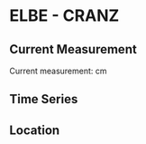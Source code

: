 # ELBE - CRANZ

## Current Measurement

Current measurement: <Value topic="rivers/pegel-online/ELBE/CRANZ/measurementValue"/> cm

## Time Series

<TimeSeries topic="rivers/pegel-online/ELBE/CRANZ/measurementValue" period="week" />

## Location

<WorldMap>
  <Marker lat="53.53594375971424" lon="9.79153701891187" labelTopic="rivers/pegel-online/ELBE/CRANZ" />
</WorldMap>
